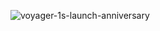 ![voyager-1s-launch-anniversary](https://github.com/1ogOut/Assignment-1.2/assets/169860089/11ecc0cc-dc92-4d50-850f-b275e40f28f3)
